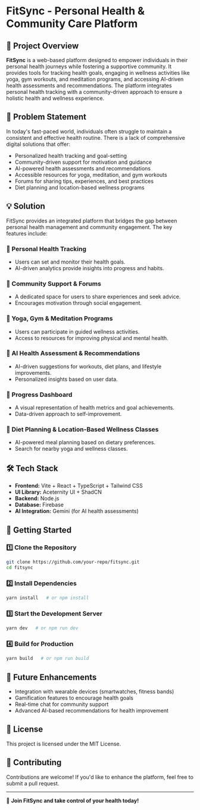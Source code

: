 # FitSync - Personal Health & Community Care Platform

## 📌 Project Overview
**FitSync** is a web-based platform designed to empower individuals in their personal health journeys while fostering a supportive community. It provides tools for tracking health goals, engaging in wellness activities like yoga, gym workouts, and meditation programs, and accessing AI-driven health assessments and recommendations. The platform integrates personal health tracking with a community-driven approach to ensure a holistic health and wellness experience.

## 🎯 Problem Statement
In today's fast-paced world, individuals often struggle to maintain a consistent and effective health routine. There is a lack of comprehensive digital solutions that offer:
- Personalized health tracking and goal-setting
- Community-driven support for motivation and guidance
- AI-powered health assessments and recommendations
- Accessible resources for yoga, meditation, and gym workouts
- Forums for sharing tips, experiences, and best practices
- Diet planning and location-based wellness programs

## 💡 Solution
FitSync provides an integrated platform that bridges the gap between personal health management and community engagement. The key features include:

### **🔹 Personal Health Tracking**
- Users can set and monitor their health goals.
- AI-driven analytics provide insights into progress and habits.

### **🔹 Community Support & Forums**
- A dedicated space for users to share experiences and seek advice.
- Encourages motivation through social engagement.

### **🔹 Yoga, Gym & Meditation Programs**
- Users can participate in guided wellness activities.
- Access to resources for improving physical and mental health.

### **🔹 AI Health Assessment & Recommendations**
- AI-driven suggestions for workouts, diet plans, and lifestyle improvements.
- Personalized insights based on user data.

### **🔹 Progress Dashboard**
- A visual representation of health metrics and goal achievements.
- Data-driven approach to self-improvement.

### **🔹 Diet Planning & Location-Based Wellness Classes**
- AI-powered meal planning based on dietary preferences.
- Search for nearby yoga and wellness classes.

## 🛠️ Tech Stack
- **Frontend:** Vite + React + TypeScript + Tailwind CSS
- **UI Library:** Aceternity UI + ShadCN
- **Backend:** Node.js
- **Database:** Firebase
- **AI Integration:** Gemini (for AI health assessments)

## 🚀 Getting Started
### **1️⃣ Clone the Repository**
```sh
git clone https://github.com/your-repo/fitsync.git
cd fitsync
```

### **2️⃣ Install Dependencies**
```sh
yarn install   # or npm install
```

### **3️⃣ Start the Development Server**
```sh
yarn dev   # or npm run dev
```

### **4️⃣ Build for Production**
```sh
yarn build   # or npm run build
```

## 📌 Future Enhancements
- Integration with wearable devices (smartwatches, fitness bands)
- Gamification features to encourage health goals
- Real-time chat for community support
- Advanced AI-based recommendations for health improvement

## 📄 License
This project is licensed under the MIT License.

## 🤝 Contributing
Contributions are welcome! If you'd like to enhance the platform, feel free to submit a pull request.

---
🚀 **Join FitSync and take control of your health today!**

